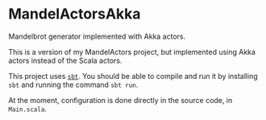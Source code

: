 MandelActorsAkka
================

Mandelbrot generator implemented with Akka actors.

This is a version of my MandelActors project, but implemented using Akka actors instead of the Scala actors.

This project uses [`sbt`](http://www.scala-sbt.org/). You should be able to compile and run it by installing `sbt` and running the command `sbt run`.

At the moment, configuration is done directly in the source code, in `Main.scala`.
